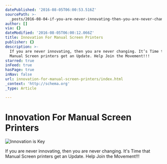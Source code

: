 ```yaml
---
datePublished: '2016-08-05T06:00:53.516Z'
sourcePath: >-
  _posts/2016-08-04-if-you-are-never-innovating-then-you-are-never-changing-it.md
author: []
via: {}
dateModified: '2016-08-05T06:00:12.066Z'
title: Innovation For Manual Screen Printers
publisher: {}
description: >-
  If you are never innovating, then you are never changing. It’s Time that
  Manual Screen printers get an Update. Help Join the Movement!!!
starred: true
inFeed: true
hasPage: true
inNav: false
url: innovation-for-manual-screen-printers/index.html
_context: 'http://schema.org'
_type: Article

---
```

# Innovation For Manual Screen Printers
![Innovation is Key](https://the-grid-user-content.s3-us-west-2.amazonaws.com/70a3742c-916d-4b89-80da-24026c09a8ce.jpg)

If you are never innovating, then you are never changing. It's Time that Manual Screen printers get an Update. Help Join the Movement!!!
